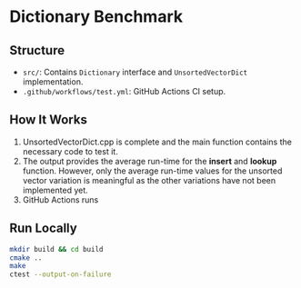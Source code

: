 # Dictionary Benchmark

## Structure

- `src/`: Contains `Dictionary` interface and `UnsortedVectorDict` implementation.
- `.github/workflows/test.yml`: GitHub Actions CI setup.

## How It Works

1. UnsortedVectorDict.cpp is complete and the main function contains the necessary code to test it. 
2. The output provides the average run-time for the **insert** and **lookup** function. However, only the average run-time values for the unsorted vector variation is meaningful as the other variations have not been implemented yet.    
3. GitHub Actions runs 

## Run Locally

```bash
mkdir build && cd build
cmake ..
make
ctest --output-on-failure
```

